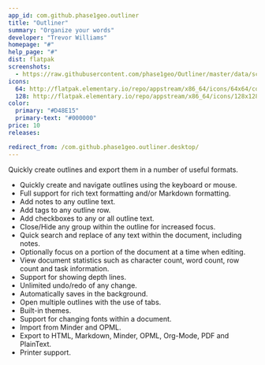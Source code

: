 ```yaml
---
app_id: com.github.phase1geo.outliner
title: "Outliner"
summary: "Organize your words"
developer: "Trevor Williams"
homepage: "#"
help_page: "#"
dist: flatpak
screenshots:
  - https://raw.githubusercontent.com/phase1geo/Outliner/master/data/screenshots/screenshot-solarized-light.png
icons:
  64: http://flatpak.elementary.io/repo/appstream/x86_64/icons/64x64/com.github.phase1geo.outliner.png
  128: http://flatpak.elementary.io/repo/appstream/x86_64/icons/128x128/com.github.phase1geo.outliner.png
color:
  primary: "#D48E15"
  primary-text: "#000000"
price: 10
releases:

redirect_from: /com.github.phase1geo.outliner.desktop/
---
```


<p>Quickly create outlines and export them in a number of useful formats.</p>
<ul>
<li>Quickly create and navigate outlines using the keyboard or mouse.</li>
<li>Full support for rich text formatting and/or Markdown formatting.</li>
<li>Add notes to any outline text.</li>
<li>Add tags to any outline row.</li>
<li>Add checkboxes to any or all outline text.</li>
<li>Close/Hide any group within the outline for increased focus.</li>
<li>Quick search and replace of any text within the document, including notes.</li>
<li>Optionally focus on a portion of the document at a time when editing.</li>
<li>View document statistics such as character count, word count, row count and task information.</li>
<li>Support for showing depth lines.</li>
<li>Unlimited undo/redo of any change.</li>
<li>Automatically saves in the background.</li>
<li>Open multiple outlines with the use of tabs.</li>
<li>Built-in themes.</li>
<li>Support for changing fonts within a document.</li>
<li>Import from Minder and OPML.</li>
<li>Export to HTML, Markdown, Minder, OPML, Org-Mode, PDF and PlainText.</li>
<li>Printer support.</li>
</ul>